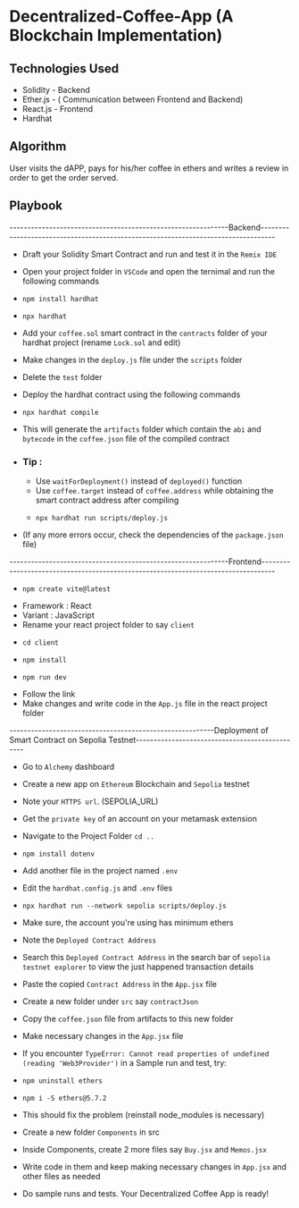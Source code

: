 # Decentralized-Coffee-App (A Blockchain Implementation)

## Technologies Used
* Solidity - Backend
* Ether.js - ( Communication between Frontend and Backend)
* React.js - Frontend
* Hardhat

## Algorithm

User visits the dAPP, pays for his/her coffee in ethers and writes a review in order to get the order served.

## Playbook

-------------------------------------------------------------Backend----------------------------------------------------------------------------------
- Draft your Solidity Smart Contract and run and test it in the `Remix IDE`
- Open your project folder in `VSCode` and open the ternimal and run the following commands
-     npm install hardhat
-     npx hardhat
- Add your `coffee.sol` smart contract in the `contracts` folder of your hardhat project (rename `Lock.sol` and edit)
- Make changes in the `deploy.js` file under the `scripts` folder
- Delete the `test` folder

- Deploy the hardhat contract using the following commands
-     npx hardhat compile
- This will generate the `artifacts` folder which contain the `abi` and `bytecode` in the `coffee.json` file of the compiled contract
- ### Tip :
  - Use `waitForDeployment()` instead of `deployed()` function
  - Use `coffee.target` instead of `coffee.address` while obtaining the smart contract address after compiling
  -     npx hardhat run scripts/deploy.js
- (If any more errors occur, check the dependencies of the `package.json` file)

-------------------------------------------------------------Frontend----------------------------------------------------------------------------------
-     npm create vite@latest
- Framework : React
- Variant : JavaScript
- Rename your react project folder to say `client`
-     cd client
-     npm install
-     npm run dev
- Follow the link
- Make changes and write code in the `App.js` file in the react project folder

---------------------------------------------------------Deployment of Smart Contract on Sepolia Testnet-----------------------------------------------
- Go to `Alchemy` dashboard
- Create a new app on `Ethereum` Blockchain and `Sepolia` testnet
- Note your `HTTPS url`. (SEPOLIA_URL)
- Get the `private key` of an account on your metamask extension
- Navigate to the Project Folder `cd ..`
-     npm install dotenv
- Add another file in the project named `.env`
- Edit the `hardhat.config.js`  and `.env` files
-     npx hardhat run --network sepolia scripts/deploy.js
- Make sure, the account you're using has minimum ethers
- Note the `Deployed Contract Address`
- Search this `Deployed Contract Address` in the search bar of `sepolia testnet explorer` to view the just happened transaction details

- Paste the copied `Contract Address` in the `App.jsx` file
- Create a new folder under `src` say `contractJson`
- Copy the `coffee.json` file from artifacts to this new folder
- Make necessary changes in the `App.jsx` file
- If you encounter `TypeError: Cannot read properties of undefined (reading 'Web3Provider')` in a Sample run and test, try:
-     npm uninstall ethers
-     npm i -S ethers@5.7.2
- This should fix the problem (reinstall node_modules is necessary)

- Create a new folder `Components` in src
- Inside Components, create 2 more files say `Buy.jsx` and `Memos.jsx`
- Write code in them and keep making necessary changes in `App.jsx` and other files as needed
- Do sample runs and tests. Your Decentralized Coffee App is ready!



  
